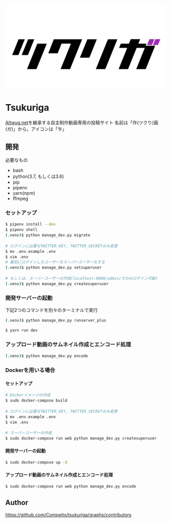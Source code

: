 ![ツクリガ](assets/images/ogp.png)

# Tsukuriga
[Altwug.net](https://altwug.net)を継承する自主制作動画専用の投稿サイト
名前は「作\(ツクり\)画(ガ)」から。アイコンは「乍」

## 開発
必要なもの
* bash
* python(3.7, もしくは3.6)
* pip
* pipenv
* yarn(npm)
* ffmpeg

### セットアップ
```bash
$ pipenv install --dev
$ pipenv shell
(.venv)$ python manage_dev.py migrate

# ログインに必要なTWITTER_KEY, TWITTER_SECRETのみ変更
$ mv .env.example .env
$ vim .env
# 最初にログインしたユーザーをスーパーユーザー化する
(.venv)$ python manage_dev.py setsuperuser

# もしくは、スーパーユーザーの作成(localhost:8000/admin/でのみログイン可能)
(.venv)$ python manage_dev.py createsuperuser
```

### 開発サーバーの起動
下記2つのコマンドを別々のターミナルで実行
```bash
(.venv)$ python manage_dev.py runserver_plus
```
```bash
$ yarn run dev
```

### アップロード動画のサムネイル作成とエンコード処理
```bash
(.venv)$ python manage_dev.py encode
```

### Dockerを用いる場合

#### セットアップ

```bash
# Dockerイメージの作成
$ sudo docker-compose build

# ログインに必要なTWITTER_KEY, TWITTER_SECRETのみ変更
$ mv .env.example .env
$ vim .env

# スーパーユーザーの作成
$ sudo docker-compose run web python manage_dev.py createsuperuser
```

#### 開発サーバーの起動
```bash
$ sudo docker-compose up -d
```

#### アップロード動画のサムネイル作成とエンコード処理
```bash
$ sudo docker-compose run web python manage_dev.py encode
```

## Author

https://github.com/Compeito/tsukuriga/graphs/contributors
